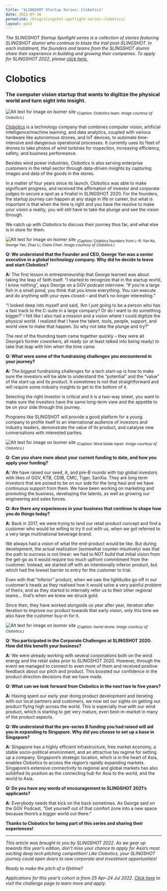 ```yaml
---
title: "SLINGSHOT Startup Series: Clobotics"
date: 2021-07-16
permalink: /blog/slingshot-spotlight-series-clobotics/
layout: post
---
```

*The SLINGSHOT Startup Spotlight series is a collection of stories featuring SLINGSHOT alumni who continue to blaze the trail post-SLINGSHOT. In each instalment, the founders and teams from the SLINGSHOT alumni share their experience in building and growing their companies. To apply for SLINGSHOT 2022, please [click here.](https://slingshot.agorize.com/2022-edition?t=SChLjY1dWUEJ5fLsq5wh9g&utm_source=switch&utm_medium=external&utm_campaign=slingshot2022)*

# Clobotics
### The computer vision startup that wants to digitize the physical world and turn sight into insight.

![Alt text for image on Isomer site](/images/blog_slingshot_Team-pic_Clobotics.jpeg)
<sub>(Caption: Clobotics team. *Image courtesy of Clobotics.*)</sub>

[Clobotics](https://clobotics.com) is a technology company that combines computer vision, artificial intelligence/machine learning, and data analytics, coupled with various hardware like autonomous drones, and IoT devices, to automate time-intensive and dangerous operational processes. It currently uses its fleet of drones to take photos of wind turbines for inspection, increasing efficiency, safety, and business performance.

Besides wind power industries, Clobotics is also serving enterprise customers in the retail sector through data-driven insights by capturing images and data of the goods in the stores.

In a matter of four years since its launch, Clobotics was able to make significant progress, and received the affirmation of investor and corporate judges to secure a spot as a finalist in SLINGSHOT 2020. For the founders, the startup journey can happen at any stage in life or career, but what is important is that when the time is right and you have the resolve to make your vision a reality, you will still have to take the plunge and see the vision through.

We catch up with Clobotics to discuss their journey thus far, and what else is in store for them.

![Alt text for image on Isomer site](/images/blog_slingshot_clobotics_founders.jpg)
<sub>(Caption: Clobitics founders from L–R: Yan Ke, George Yan, Zhao Li, Claire Chen. *Image courtesy of Clobotics.*)</sub>

**Q: We understand that the Founder and CEO, George Yan was a senior executive in a global technology company. Why did he decide to leave and start Clobotics?**

**A:** The first lesson in entrepreneurship that George learned was about taking the leap of faith itself. “I started to recognize that in the startup world, I know nothing”, says George on a GGV podcast interview. “If you’re a large fish in a small pond, you think that you know everything. You can execute and do anything with your eyes closed – and that’s no longer interesting.”

“I looked deep into myself and said, ‘Am I just going to be a person who has a fast track to the C-suite in a large company? Or do I want to do something bigger?’ I felt like I also had a mission and a vision where I could digitize the physical world. I realized that I have the talent, tools, people, support, and world view to make that happen. So why not take the plunge and try?”

The rest of the founding team came together quickly – they were all George’s former coworkers, all ready (or at least talked into being ready) to take that leap with him when the time came.

**Q: What were some of the fundraising challenges you encountered in your journey?**

**A:** The biggest fundraising challenges for a tech start-up is how to make sure the investors will be able to understand the “potential” and the “value” of the start-up and its product. It sometimes is not that straightforward and will require some industry insights to get to the bottom of it.

Selecting the right investor is critical and it is a two-way street, you want to make sure the investors have the same long-term view and the appetite to be on your side through this journey. 

Programs like SLINGSHOT will provide a good platform for a young company to profile itself to an international audience of investors and industry leaders, demonstrate the value of its product, and catalyse new conversations with interested parties.

![Alt text for image on Isomer site](/images/blog_slingshot_clobotics-wind-promo-blade-repair.jpg)
<sub>(Caption: Wind blade repair. *Image courtesy of Clobotics.*)</sub>

**Q: Can you share more about your current funding to date, and how you apply your funding?**

**A:** We have raised our seed, A, and pre-B rounds with top global investors with likes of GGV, KTB, CDIB, CMC, Tiger, SanXia.  They are long term investors that are poised to be on our side for the long haul and we have continuous support from them. We have been working on marketing and promoting the business, developing the talents, as well as growing our engineering and sales forces.

**Q: Are there any experiences in your business that continue to shape how you do things today?**

**A:** Back in 2017, we were trying to land our retail product concept and find a customer who would be willing to try it out with us, when we got referred to a very large multinational beverage brand.

We always had a vision of what the end-product would be like. But during development, the actual realization (somewhat counter-intuitively) was that the path to success is not linear: we had to NOT build that initial vision from the get-go as it would require too much upfront commitment from the customer. Instead, we started off with an intentionally inferior product, but which had the lowest barrier to entry for the customer to trial.

Even with that “inferior” product, when we saw the lightbulbs go off in our customer’s heads as they realised how it would solve a very painful problem of theirs, and as they started to internally refer us to their other regional teams... that’s when we knew we struck gold.

Since then, they have worked alongside us year after year, iteration after iteration to improve our product towards that early vision, only this time we also have the customer buy-in for it.

![Alt text for image on Isomer site](/images/blog_slingshot_clobotics-wind-promo-drone.jpeg)
<sub>(Caption: Aeriel drone. *Image courtesy of Clobotics.*)</sub>

**Q: You participated in the Corporate Challenges at SLINGSHOT 2020. How did this benefit your business?**

**A:** We were already working with several corporations both on the wind energy and the retail sides prior to SLINGSHOT 2020. However, through the event we managed to connect to even more of them and received positive feedback about our pitch and product. This boosted our confidence in the product direction decisions that we have made.

**Q: What can we look forward from Clobotics in the next two to five years?**

**A:** Having spent our early year doing product development and iterating with our local partners and customers, we now set our sights on getting our product flying high across the world. This is especially true with our wind product, which is starting to get very mature, even best-in-market in many of the product aspects.

**Q: We understand that the pre-series B funding you had raised will aid you in expanding to Singapore. Why did you choose to set up a base in Singapore?**

**A:** Singapore has a highly efficient infrastructure, free market economy, a stable socio-political environment, and an attractive tax regime for setting up a company. Singapore’s strategic location, which is in the heart of Asia, enables Clobotics to access the region’s rapidly expanding markets. Singapore’s extensive connectivity to regional and global markets has also solidified its position as the connecting hub for Asia to the world, and the world to Asia.

**Q: Do you have any words of encouragement to SLINGSHOT 2021’s applicants?**

**A:** Everybody needs that kick on the back sometimes. As George said on the GGV Podcast, “Get yourself out of that comfort zone into a new space because there’s a bigger world out there.”

**Thanks to Clobotics for being part of this series and sharing their experiences!**

***

*This article was brought to you by SLINGSHOT 2022. As we gear up towards this year’s edition, don’t miss your chance to apply for Asia’s most exciting deep tech pitching competition! Like Clobotics, your SLINGSHOT journey could open doors to new corporate and investment opportunities!*

*Ready to make the pitch of a lifetime?*

*Applications for this year’s cohort is from 25 Apr–24 Jul 2022. [Click here](https://slingshot.agorize.com/2022-edition?t=SChLjY1dWUEJ5fLsq5wh9g&utm_source=switch&utm_medium=external&utm_campaign=slingshot2022) to visit the challenge page to learn more and apply.*